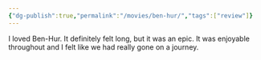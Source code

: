 ```yaml
---
{"dg-publish":true,"permalink":"/movies/ben-hur/","tags":["review"]}
---
```



I loved Ben-Hur. It definitely felt long, but it was an epic. It was enjoyable throughout and I felt like we had really gone on a journey.
